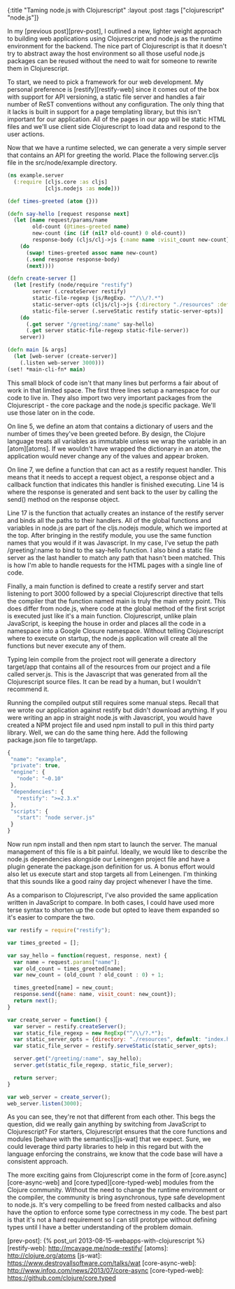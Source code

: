 {:title "Taming node.js with Clojurescript"
 :layout :post
 :tags ["clojurescript" "node.js"]}

In my [previous post][prev-post], I outlined a new, lighter weight approach
to building web applications using Clojurescript and node.js as the
runtime environment for the backend. The nice part of Clojurescript is that
it doesn't try to abstract away the host environment so all those useful
node.js packages can be reused without the need to wait for someone to rewrite
them in Clojurescript.

To start, we need to pick a framework for our web development. My personal
preference is [restify][restify-web] since it comes out of the box with support
for API versioning, a static file server and handles a fair number of ReST conventions
without any configuration. The only thing that it lacks is built in support for
a page templating library, but this isn't important for our application. All of
the pages in our app will be static HTML files and we'll use client side
Clojurescript to load data and respond to the user actions.

Now that we have a runtime selected, we can generate a very simple server that
contains an API for greeting the world. Place the following server.cljs file in
the src/node/example directory.

```clojure
(ns example.server
  (:require [cljs.core :as cljs]
            [cljs.nodejs :as node]))

(def times-greeted (atom {}))

(defn say-hello [request response next]
  (let [name request/params/name
        old-count (@times-greeted name)
        new-count (inc (if (nil? old-count) 0 old-count))
        response-body (cljs/clj->js {:name name :visit_count new-count})]
    (do
      (swap! times-greeted assoc name new-count)
      (.send response response-body)
      (next))))

(defn create-server []
  (let [restify (node/require "restify")
        server (.createServer restify)
        static-file-regexp (js/RegExp. "^/\\/?.*")
        static-server-opts (cljs/clj->js {:directory "./resources" :default "index.html"})
        static-file-server (.serveStatic restify static-server-opts)]
    (do
      (.get server "/greeting/:name" say-hello)
      (.get server static-file-regexp static-file-server))
    server))

(defn main [& args]
  (let [web-server (create-server)]
    (.listen web-server 3000)))
(set! *main-cli-fn* main)
```

This small block of code isn't that many lines but performs a fair about of work
in that limited space. The first three lines setup a namespace for our code to
live in. They also import two very important packages from the Clojurescript -
the core package and the node.js specific package. We'll use those later on in
the code.

On line 5, we define an atom that contains a dictionary of users and the number
of times they've been greeted before. By design, the Clojure language treats all
variables as immutable unless we wrap the variable in an [atom][atoms]. If we
wouldn't have wrapped the dictionary in an atom, the application would never
change any of the values and appear broken.

On line 7, we define a function that can act as a restify request handler. This
means that it needs to accept a request object, a response object and a callback
function that indicates this handler is finished executing. Line 14 is where the
response is generated and sent back to the user by calling the send() method on
the response object.

Line 17 is the function that actually creates an instance of the restify server and
binds all the paths to their handlers. All of the global functions and variables
in node.js are part of the cljs.nodejs module, which we imported at the top. After
bringing in the restify module, you use the same function names that you would if
it was Javascript. In my case, I've setup the path /greeting/:name to bind to the
say-hello function. I also bind a static file server as the last handler to match
any path that hasn't been matched. This is how I'm able to handle requests for the
HTML pages with a single line of code.

Finally, a main function is defined to create a restify server and start listening
to port 3000 followed by a special Clojurescript directive that tells the compiler
that the function named main is truly the main entry point. This does differ from
node.js, where code at the global method of the first script is executed just like
it's a main function. Clojurescript, unlike plain JavaScript, is keeping the house
in order and places all the code in a namespace into a Google Closure namespace.
Without telling Clojurescript where to execute on startup, the node.js application
will create all the functions but never execute any of them.

Typing lein compile from the project root will generate a directory target/app that
contains all of the resources from our project and a file called server.js. This is
the Javascript that was generated from all the Clojurescript source files. It can
be read by a human, but I wouldn't recommend it.

Running the compiled output still requires some manual steps. Recall that we wrote
our application against restify but didn't download anything. If you were writing
an app in straight node.js with Javascript, you would have created a NPM project
file and used npm install to pull in this third party library. Well, we can do the
same thing here. Add the following package.json file to target/app.

```javascript
{
 "name": "example",
 "private": true,
 "engine": {
   "node": "~0.10"
 },
 "dependencies": {
   "restify": ">=2.3.x"
 },
 "scripts": {
   "start": "node server.js"
 }
}
```

Now run npm install and then npm start to launch the server. The manual management
of this file is a bit painful. Ideally, we would like to describe the node.js
dependencies alongside our Leinengen project file and have a plugin generate the
package.json definition for us. A bonus effort would also let us execute start and
stop targets all from Leinengen. I'm thinking that this sounds like a good rainy
day project whenever I have the time.

As a comparison to Clojurescript, I've also provided the same application
written in JavaScript to compare. In both cases, I could have used more terse
syntax to shorten up the code but opted to leave them expanded so it's easier to
compare the two.

```javascript
var restify = require("restify");

var times_greeted = [];

var say_hello = function(request, response, next) {  
  var name = request.params["name"];
  var old_count = times_greeted[name];
  var new_count = (old_count ? old_count : 0) + 1;

  times_greeted[name] = new_count;
  response.send({name: name, visit_count: new_count});
  return next();
}

var create_server = function() {
  var server = restify.createServer();
  var static_file_regexp = new RegExp("^/\\/?.*");
  var static_server_opts = {directory: "./resources", default: "index.html"};
  var static_file_server = restify.serveStatic(static_server_opts);

  server.get("/greeting/:name", say_hello);
  server.get(static_file_regexp, static_file_server);

  return server;
}

var web_server = create_server();
web_server.listen(3000);
```

As you can see, they're not that different from each other. This begs the question,
did we really gain anything by switching from JavaScript to Clojurescript? For starters,
Clojurescript ensures that the core functions and modules [behave with the semantics][js-wat]
that we expect. Sure, we could leverage third party libraries to help in this regard but
with the language enforcing the constrains, we know that the code base will have a consistent
approach.

The more exciting gains from Clojurescript come in the form of [core.async][core-async-web]
and [core.typed][core-typed-web] modules from the Clojure community. Without the need to change
the runtime environment or the compiler, the community is bring asynchronous, type safe
development to node.js. It's very compelling to be freed from nested callbacks and also have
the option to enforce some type correctness in my code. The best part is that it's not a hard
requirement so I can still prototype without defining types until I have a better understanding
of the problem domain.

[prev-post]: {% post_url 2013-08-15-webapps-with-clojurescript %}
[restify-web]: http://mcavage.me/node-restify/
[atoms]: http://clojure.org/atoms
[js-wat]: https://www.destroyallsoftware.com/talks/wat
[core-async-web]: http://www.infoq.com/news/2013/07/core-async
[core-typed-web]: https://github.com/clojure/core.typed
